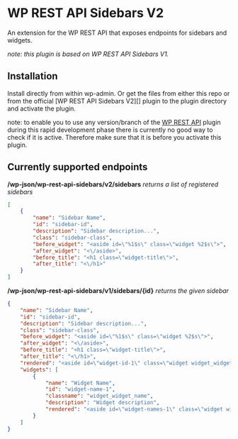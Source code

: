 # WP REST API Sidebars V2
An extension for the WP REST API that exposes endpoints for sidebars and widgets.

*note: this plugin is based on WP REST API Sidebars V1.*

## Installation

Install directly from within wp-admin. Or get the files from either this repo or from the official [WP REST API Sidebars V2][] plugin to the plugin directory and activate the plugin.

note: to enable you to use any version/branch of the [WP REST API][] plugin during this rapid development phase there is currently no good way to check if it is active. Therefore make sure that it is before you activate this plugin.

[WP REST API]: https://wordpress.org/plugins/rest-api
[WP REST API Sidebars]: https://wordpress.org/plugins/wp-rest-api-sidebars-v2

## Currently supported endpoints
**/wp-json/wp-rest-api-sidebars/v2/sidebars** *returns a list of registered sidebars*

```json
[
    {
        "name": "Sidebar Name",
        "id": "sidebar-id",
        "description": "Sidebar description...",
        "class": "sidebar-class",
        "before_widget": "<aside id=\"%1$s\" class=\"widget %2$s\">",
        "after_widget": "<\/aside>",
        "before_title": "<h1 class=\"widget-title\">",
        "after_title": "<\/h1>"
    }
]
```

**/wp-json/wp-rest-api-sidebars/v1/sidebars/{id}** *returns the given sidebar*

```json
{
    "name": "Sidebar Name",
    "id": "sidebar-id",
    "description": "Sidebar description...",
    "class": "sidebar-class",
    "before_widget": "<aside id=\"%1$s\" class=\"widget %2$s\">",
    "after_widget": "<\/aside>",
    "before_title": "<h1 class=\"widget-title\">",
    "after_title": "<\/h1>",
    "rendered": "<aside id=\"widget-id-1\" class=\"widget widget_widget-id\">...",
    "widgets": [
        {
            "name": "Widget Name",
            "id": "widget-name-1",
            "classname": "widget_widget_name",
            "description": "Widget description",
            "rendered": "<aside id=\"widget-names-1\" class=\"widget widget_widget_name\">..."
        }
    ]
}
```
